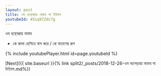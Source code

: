 ```yaml
---
layout: post
title: ওম হস্থেস্বরায় নামায গা টাইমস
youtubeId: 45iq97Zdc7g
---
```

 
 
 ওম হস্থেস্বরায় নামায  
 
 -  কে কালা হেশিতে বাস করে / কে বাতাসের রূপ 
 
  
 
  
 
 
 
 
 
 


{% include youtubePlayer.html id=page.youtubeId %}
 
[Next]({{ site.baseurl }}{% link  split2/_posts/2018-12-26-ওম ভ্যাগড়ায়া নামায গা টাইমস.md%})
 
